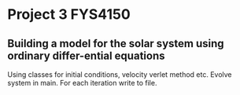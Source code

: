 # Project 3 FYS4150
## Building a model for the solar system using ordinary differ-ential equations
Using classes for initial conditions, velocity verlet method etc. Evolve system in main. For each iteration write to file.
